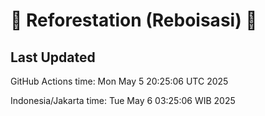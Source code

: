 
# 🌳 Reforestation (Reboisasi) 🌲

## Last Updated

GitHub Actions time: Mon May  5 20:25:06 UTC 2025

Indonesia/Jakarta time: Tue May  6 03:25:06 WIB 2025
